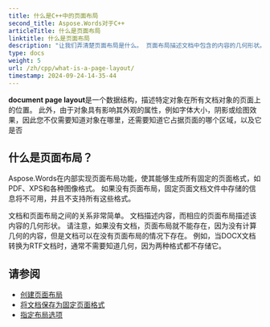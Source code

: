 ```yaml
---
title: 什么是C++中的页面布局
second_title: Aspose.Words对于C++
articleTitle: 什么是页面布局
linktitle: 什么是页面布局
description: "让我们弄清楚页面布局是什么。 页面布局描述文档中包含的内容的几何形状。"
type: docs
weight: 5
url: /zh/cpp/what-is-a-page-layout/
timestamp: 2024-09-24-14-35-44
---
```


**document page layout**是一个数据结构，描述特定对象在所有文档对象的页面上的位置。 此外，由于对象具有影响其外观的属性，例如字体大小，阴影或绘图效果，因此您不仅需要知道对象在哪里，还需要知道它占据页面的哪个区域，以及它是否

## 什么是页面布局？

Aspose.Words在内部实现页面布局功能，使其能够生成所有固定的页面格式，如PDF、XPS和各种图像格式。 如果没有页面布局，固定页面文档文件中存储的信息将不可用，并且不支持所有这些格式。

文档和页面布局之间的关系非常简单。 文档描述内容，而相应的页面布局描述该内容的几何形状。 请注意，如果没有文档，页面布局就不能存在，因为没有计算几何的内容，但是文档可以在没有页面布局的情况下存在。 例如，当DOCX文档转换为RTF文档时，通常不需要知道几何，因为两种格式都不存储它。

## 请参阅

* [创建页面布局](/words/cpp/creating-a-page-layout/)
* [将文档保存为固定页面格式](/words/cpp/saving-a-document-to-fixed-page-format/)
* [指定布局选项](/words/cpp/specify-layout-options/)
